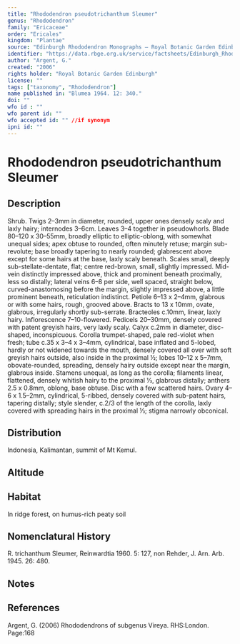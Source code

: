 ```yaml
---
title: "Rhododendron pseudotrichanthum Sleumer"
genus: "Rhododendron"
family: "Ericaceae"
order: "Ericales"
kingdom: "Plantae"
source: "Edinburgh Rhododendron Monographs – Royal Botanic Garden Edinburgh"
identifier: "https://data.rbge.org.uk/service/factsheets/Edinburgh_Rhododendron_Monographs.xhtml"
author: "Argent, G."
created: "2006"
rights holder: "Royal Botanic Garden Edinburgh"
license: ""
tags: ["taxonomy", "Rhododendron"]
name published in: "Blumea 1964. 12: 340."
doi: ""
wfo id : ""
wfo parent id: ""
wfo accepted id: "" //if synonym                      
ipni id: ""
---
```


                       

# Rhododendron pseudotrichanthum Sleumer

## Description
Shrub. Twigs 2–3mm in diameter, rounded, upper ones densely scaly and laxly hairy; internodes 3–6cm. Leaves 3–4 together in pseudowhorls. Blade 80–120 x 30–55mm, broadly elliptic to elliptic-oblong, with somewhat unequal sides; apex obtuse to rounded, often minutely retuse; margin sub-revolute; base broadly tapering to nearly rounded; glabrescent above except for some hairs at the base, laxly scaly beneath. Scales small, deeply sub-stellate-dentate, flat; centre red-brown, small, slightly impressed. Mid-vein distinctly impressed above, thick and prominent beneath proximally, less so distally; lateral veins 6–8 per side, well spaced, straight below, curved-anastomosing before the margin, slightly impressed above, a little prominent beneath, reticulation indistinct. Petiole 6–13 x 2–4mm, glabrous or with some hairs, rough, grooved above. Bracts to 13 x 10mm, ovate, glabrous, irregularly shortly sub-serrate. Bracteoles c.10mm, linear, laxly hairy. Inflorescence 7–10-flowered. Pedicels 20–30mm, densely covered with patent greyish hairs, very laxly scaly. Calyx c.2mm in diameter, disc-shaped, inconspicuous. Corolla trumpet-shaped, pale red-violet when fresh; tube c.35 x 3–4 x 3–4mm, cylindrical, base inflated and 5-lobed, hardly or not widened towards the mouth, densely covered all over with soft greyish hairs outside, also inside in the proximal ½; lobes 10–12 x 5–7mm, obovate-rounded, spreading, densely hairy outside except near the margin, glabrous inside. Stamens unequal, as long as the corolla; filaments linear, flattened, densely whitish hairy to the proximal 1⁄3, glabrous distally; anthers 2.5 x 0.8mm, oblong, base obtuse. Disc with a few scattered hairs. Ovary 4–6 x 1.5–2mm, cylindrical, 5-ribbed, densely covered with sub-patent hairs, tapering distally; style slender, c.2/3 of the length of the corolla, laxly covered with spreading hairs in the proximal 1⁄3; stigma narrowly obconical.

## Distribution
Indonesia, Kalimantan, summit of Mt Kemul.

## Altitude


## Habitat
In ridge forest, on humus-rich peaty soil

## Nomenclatural History
R. trichanthum Sleumer, Reinwardtia 1960. 5: 127, non Rehder, J. Arn. Arb. 1945. 26: 480.
                       
## Notes


## References

Argent, G. (2006) Rhododendrons of subgenus Vireya. RHS:London. Page:168
